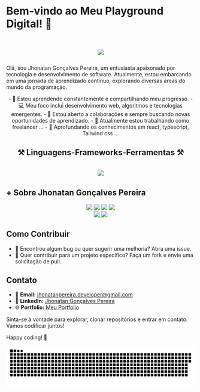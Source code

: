 ﻿# Bem-vindo ao Meu Playground Digital! 👋
<h1 align="center">
<img src="https://readme-typing-svg.herokuapp.com/?font=Righteous&size=35&center=true&vCenter=true&width=500&height=70&duration=4000&lines=olá!+👋;+me+chamo+Jhonatan!;" />
</h1>

Olá, sou Jhonatan Gonçalves Pereira, um entusiasta apaixonado por tecnologia e desenvolvimento de software. Atualmente, estou embarcando em uma jornada de aprendizado contínuo, explorando diversas áreas do mundo da programação.
<div  align="center" >
  - 🌱 Estou aprendendo constantemente e compartilhando meu progresso.
  - 💻 Meu foco inclui desenvolvimento web, algoritmos e tecnologias emergentes.
  - 🤝 Estou aberto a colaborações e sempre buscando novas oportunidades de aprendizado.
  - 🔭 Atualmente estou trabalhando como freelancer ...
  - 🌱 Aprofundando os conhecimentos em react, typescript, Tailwind css ...
</div>

<h2 align="center" >⚒️ Linguagens-Frameworks-Ferramentas ⚒️</h2>
<br>
<div align="center" >
  <img src="https://skillicons.dev/icons?i=react,bootstrap,html,css,vscode,github,figma,tailwind,git,typescript" />
</div>

## + Sobre Jhonatan Gonçalves Pereira
<div  align="center" >
<a href = "mailto:contato@jhonatanpereira.developer@gmail.com"><img loading="lazy" src="https://img.shields.io/badge/Gmail-D14836?style=for-the-badge&logo=gmail&logoColor=white" target="_blank"></a>
<a href="https://instagram.com/john_n_tahn" target="_blank"><img loading="lazy" src="https://img.shields.io/badge/-Instagram-%23E4405F?style=for-the-badge&logo=instagram&logoColor=white" target="_blank"></a>
<a href="https://www.twitch.tv/jhonatangoncalvesp" target="_blank"><img loading="lazy" src="https://img.shields.io/badge/Twitch-9146FF?style=for-the-badge&logo=twitch&logoColor=white" target="_blank"></a>
<a href="https://www.linkedin.com/in/jhonatan-goncalves-pereira" target="_blank"><img loading="lazy" src="https://img.shields.io/badge/-LinkedIn-%230077B5?style=for-the-badge&logo=linkedin&logoColor=white" target="_blank"></a>   
</div>

<div  align="center">
<a href="https://github.com/jhonatan-goncalves-pereira/">
<img loading="lazy" height="180em" src="https://github-readme-stats.vercel.app/api/top-langs/?username=jhonatan-goncalves-pereira&layout=compact&langs_count=7&theme=dracula"/>
<img loading="lazy" height="180em" src="https://github-readme-stats.vercel.app/api?username=jhonatan-goncalves-pereira&show_icons=true&theme=dracula&include_all_commits=true&count_private=true"/>
</a>
</div>

## Como Contribuir

- 🐛 Encontrou algum bug ou quer sugerir uma melhoria? Abra uma issue.
- 🤔 Quer contribuir para um projeto específico? Faça um fork e envie uma solicitação de pull.

## Contato

- 📧 **Email:** jhonatanpereira.developer@gmail.com
- 🔗 **LinkedIn:** [Jhonatan Gonçalves Pereira](https://www.linkedin.com/in/jhonatan-goncalves-pereira/)
- 🌐 **Portfolio:** [Meu Portfolio](https://portifolio-46u3u5ckj-jhonatan-goncalves-pereiras-projects.vercel.app)

Sinta-se à vontade para explorar, clonar repositórios e entrar em contato. Vamos codificar juntos!

Happy coding! 🚀


![Snake animation](https://github.com/jhonatan-goncalves-pereira/jhonatan-goncalves-pereira/blob/output/github-contribution-grid-snake.svg)
